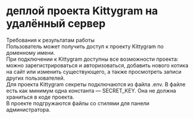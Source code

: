 # деплой проекта Kittygram на удалённый сервер  
Требования к результатам работы  
Пользователь может получить доступ к проекту Kittygram по доменному имени.  
При подключении к Kittygram доступны все возможности проекта: можно зарегистрироваться и авторизоваться, добавить нового котика на сайт или изменить существующего, а также просмотреть записи других пользователей.  
Для проекта Kittygram секреты подключаются из файла .env. В файле есть как минимум одна константа — SECRET_KEY. Она не должна храниться в коде проекта.  
В проекте подгружаются файлы со стилями для панели администратора.  
